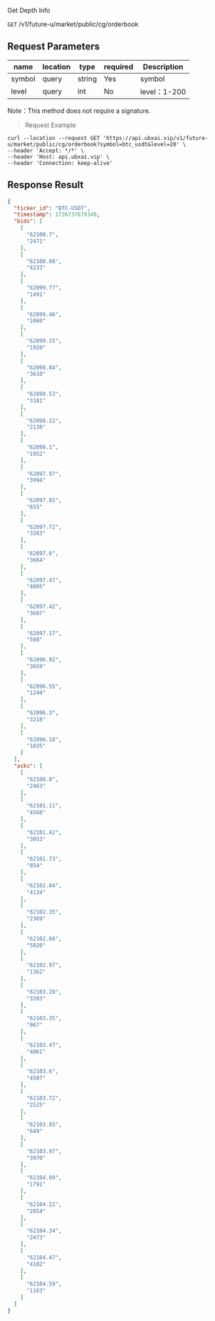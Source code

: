 Get Depth Info

`GET` /v1/future-u/market/public/cg/orderbook

## Request Parameters

| name   | location | type   | required | Description |
|--------|----------|--------|----------|-------------|
| symbol | query    | string | Yes      | symbol      |
| level  | query    | int    | No       | level：1-200 |

Note：This method does not require a signature.

> Request Example

```shell
curl --location --request GET 'https://api.ubxai.vip/v1/future-u/market/public/cg/orderbook?symbol=btc_usdt&level=20' \
--header 'Accept: */*' \
--header 'Host: api.ubxai.vip' \
--header 'Connection: keep-alive'
```

## Response Result

```json
{
  "ticker_id": "BTC-USDT",
  "timestamp": 1726737679349,
  "bids": [
    [
      "62100.7",
      "2471"
    ],
    [
      "62100.08",
      "4233"
    ],
    [
      "62099.77",
      "1491"
    ],
    [
      "62099.46",
      "1060"
    ],
    [
      "62099.15",
      "1920"
    ],
    [
      "62098.84",
      "3610"
    ],
    [
      "62098.53",
      "3181"
    ],
    [
      "62098.22",
      "2138"
    ],
    [
      "62098.1",
      "1952"
    ],
    [
      "62097.97",
      "3994"
    ],
    [
      "62097.85",
      "655"
    ],
    [
      "62097.72",
      "3263"
    ],
    [
      "62097.6",
      "3664"
    ],
    [
      "62097.47",
      "4005"
    ],
    [
      "62097.42",
      "3687"
    ],
    [
      "62097.17",
      "588"
    ],
    [
      "62096.92",
      "3659"
    ],
    [
      "62096.55",
      "1244"
    ],
    [
      "62096.3",
      "3218"
    ],
    [
      "62096.18",
      "1035"
    ]
  ],
  "asks": [
    [
      "62100.8",
      "2463"
    ],
    [
      "62101.11",
      "4568"
    ],
    [
      "62101.42",
      "3053"
    ],
    [
      "62101.73",
      "854"
    ],
    [
      "62102.04",
      "4134"
    ],
    [
      "62102.35",
      "2369"
    ],
    [
      "62102.66",
      "5020"
    ],
    [
      "62102.97",
      "1362"
    ],
    [
      "62103.28",
      "3203"
    ],
    [
      "62103.35",
      "867"
    ],
    [
      "62103.47",
      "4061"
    ],
    [
      "62103.6",
      "4507"
    ],
    [
      "62103.72",
      "2525"
    ],
    [
      "62103.85",
      "649"
    ],
    [
      "62103.97",
      "3970"
    ],
    [
      "62104.09",
      "1791"
    ],
    [
      "62104.22",
      "2854"
    ],
    [
      "62104.34",
      "2473"
    ],
    [
      "62104.47",
      "4102"
    ],
    [
      "62104.59",
      "1163"
    ]
  ]
}
```


